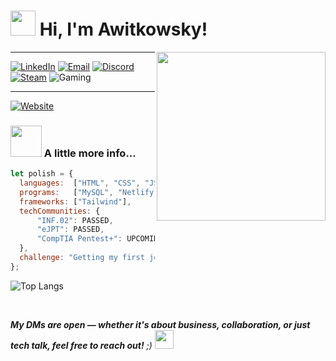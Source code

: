 <h1><img src="https://media.giphy.com/media/v1.Y2lkPTc5MGI3NjExajF4Z2Rxb3NnbXFoMHl3bWp0Nm40aXRqeWJvaTAxMzV6c21tbDJ2ZiZlcD12MV9zdGlja2Vyc19zZWFyY2gmY3Q9cw/6KirhLJyR7oMcwgJQk/giphy.gif" width="40"> Hi, I'm Awitkowsky!</h1>

<img align='right' src="https://media4.giphy.com/media/v1.Y2lkPTc5MGI3NjExa3lvaTI2eXVuNG9oejRucXBwNGJ6eGFtb2p1b2Z4NmF4anFtcG5wcyZlcD12MV9pbnRlcm5hbF9naWZfYnlfaWQmY3Q9cw/3kPDmoWdBpQPNhCnUG/giphy.gif" width="270">

<hr>

[![LinkedIn](https://img.shields.io/badge/LinkedIn-Antoni%20Witkowski-0A66C2?style=for-the-badge&logo=linkedin&logoColor=white)](https://www.linkedin.com/in/antoniwitkowski/)
[![Email](https://img.shields.io/badge/Email-awitkowsky.contact-D14836?style=for-the-badge&logo=gmail&logoColor=white)](mailto:awitkowsky.contact@gmail.com)
[![Discord](https://img.shields.io/badge/Discord-a__cherry__w-5865F2?style=for-the-badge&logo=discord&logoColor=white)](#)
[![Steam](https://img.shields.io/badge/Steam-Change__IP-000000?style=for-the-badge&logo=steam&logoColor=white)](https://steamcommunity.com/id/Change_IP/)
![Gaming](https://img.shields.io/badge/Hobby-Gaming🎮-blueviolet?style=for-the-badge)
<hr>

[![Website](https://img.shields.io/badge/Website-myportfolio.com-0a0a0a?style=for-the-badge&logo=google-chrome&logoColor=white)](https://myportfolio.com)
### <img src="https://media.giphy.com/media/v1.Y2lkPTc5MGI3NjExcTlvODltYTV1N21jdGZ4MWNreXZ0bTdydzl2dGZ0MHIxMmozZzJsbCZlcD12MV9zdGlja2Vyc19zZWFyY2gmY3Q9cw/WodOtJNNNQEXRSSXp2/giphy.gif" width="50"> A little more info...  

```javascript
let polish = {
  languages:  ["HTML", "CSS", "JS", "PHP", "SQL", "Python"],
  programs:   ["MySQL", "Netlify", "Git", "GitHub", "VsCode", "Neo4j"],
  frameworks: ["Tailwind"],
  techCommunities: {
      "INF.02": PASSED,
      "eJPT": PASSED,
      "CompTIA Pentest+": UPCOMING
  },
  challenge: "Getting my first job in web dev or pentesting."
};
```
![Top Langs](https://github-readme-stats.vercel.app/api/top-langs/?username=awitkowsky&layout=compact&theme=github_dark)


<br>

<em><b>My DMs are open — whether it's about business, collaboration, or just tech talk, feel free to reach out!</b> ;) <img src="https://media.giphy.com/media/v1.Y2lkPTc5MGI3NjExZXJ0ZmMxamJuZWdwY3Q5cnh2Mmx0a3o4MnJwdDRqaHpkamsxdjFkMCZlcD12MV9zdGlja2Vyc19zZWFyY2gmY3Q9cw/MfnJATkfrAIBG/giphy.gif" width="30"></em>
